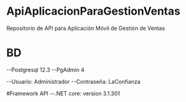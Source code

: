 # ApiAplicacionParaGestionVentas
Repositorio de API para Aplicación Móvil de Gestión de Ventas

# BD 
--Postgresql 12.3
--PgAdmin 4

--Usuario: Administrador
--Contraseña: LaConfianza

#Framework API
--.NET core: version 3.1.301
